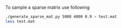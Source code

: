 To sample a sparse matrix use following

```bash
./generate_sparse_mat.py 5000 4000 0.9 > test.mat
less test.mat
```
